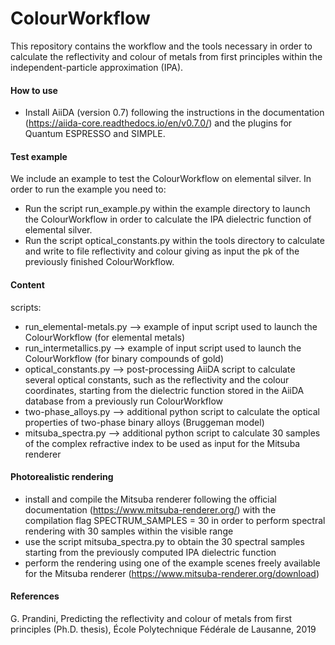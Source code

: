 # ColourWorkflow
This repository contains the workflow and the tools necessary in order to calculate the reflectivity and colour of metals from first principles within the independent-particle approximation (IPA).

#### How to use

- Install AiiDA (version 0.7) following the instructions in the documentation (https://aiida-core.readthedocs.io/en/v0.7.0/) and the plugins for Quantum ESPRESSO and SIMPLE.

#### Test example

We include an example to test the ColourWorkflow on elemental silver.
In order to run the example you need to:

- Run the script run_example.py within the example directory to launch the ColourWorkflow in order to calculate the IPA dielectric function of elemental silver.
- Run the script optical_constants.py within the tools directory to calculate and write to file reflectivity and colour giving as input the pk of the previously finished ColourWorkflow.

#### Content

scripts:
- run_elemental-metals.py          --> example of input script used to launch the ColourWorkflow (for elemental metals)
- run_intermetallics.py            --> example of input script used to launch the ColourWorkflow (for binary compounds of gold)
- optical_constants.py             --> post-processing AiiDA script to calculate several optical constants, such as the reflectivity and the colour coordinates, starting from the dielectric function stored in the AiiDA database from a previously run ColourWorkflow
- two-phase_alloys.py              --> additional python script to calculate the optical properties of two-phase binary alloys (Bruggeman model)
- mitsuba_spectra.py               --> additional python script to calculate 30 samples of the complex refractive index to be used as input for the Mitsuba renderer

#### Photorealistic rendering

- install and compile the Mitsuba renderer following the official documentation (https://www.mitsuba-renderer.org/) with the compilation flag SPECTRUM_SAMPLES = 30 in order to perform spectral rendering with 30 samples within the visible range
- use the script mitsuba_spectra.py to obtain the 30 spectral samples starting from the previously computed IPA dielectric function 
- perform the rendering using one of the example scenes freely available for the Mitsuba renderer (https://www.mitsuba-renderer.org/download)


#### References

G. Prandini, Predicting the reflectivity and colour of metals from first principles (Ph.D. thesis), École Polytechnique Fédérale de Lausanne, 2019

